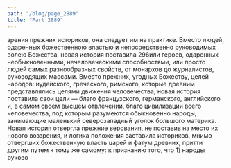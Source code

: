 ```yaml
---
path: "/blog/page_2889"
title: "Part 2889"
---
```


зрения прежних историков, она следует им на практике.
Вместо людей, одаренных божественною властью и непосредственно руководимых волею Божества, новая история поставила 296или героев, одаренных необыкновенными, нечеловеческими способностями, или просто людей самых разнообразных свойств, от монархов до журналистов, руководящих массами. Вместо прежних, угодных Божеству, целей народов: иудейского, греческого, римского, которые древним представлялись целями движения человечества, новая история поставила свои цели — благо французского, германского, английского и, в самом своем высшем отвлечении, благо цивилизации всего человечества, под которым разумеются обыкновенно народы, занимающие маленький северозападный уголок большого материка.
Новая история отвергла прежние верования, не поставив на место их нового воззрения, и логика положения заставила историков, мнимо отвергших божественную власть царей и фатум древних, притти другим путем к тому же самому: к признанию тoгo, что 1) народы руково
